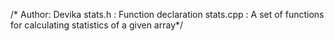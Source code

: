 /* Author: Devika
stats.h : Function declaration
stats.cpp : A set of functions for calculating statistics of a given array*/
